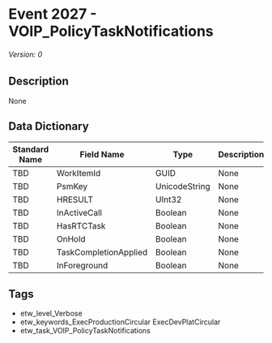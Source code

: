 # Event 2027 - VOIP_PolicyTaskNotifications
###### Version: 0

## Description
None

## Data Dictionary
|Standard Name|Field Name|Type|Description|Sample Value|
|---|---|---|---|---|
|TBD|WorkItemId|GUID|None|`None`|
|TBD|PsmKey|UnicodeString|None|`None`|
|TBD|HRESULT|UInt32|None|`None`|
|TBD|InActiveCall|Boolean|None|`None`|
|TBD|HasRTCTask|Boolean|None|`None`|
|TBD|OnHold|Boolean|None|`None`|
|TBD|TaskCompletionApplied|Boolean|None|`None`|
|TBD|InForeground|Boolean|None|`None`|

## Tags
* etw_level_Verbose
* etw_keywords_ExecProductionCircular ExecDevPlatCircular
* etw_task_VOIP_PolicyTaskNotifications
